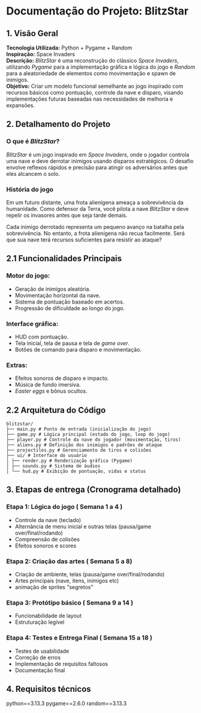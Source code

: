 # Documentação do Projeto: BlitzStar

## 1. Visão Geral
   **Tecnologia Utilizada:** Python + Pygame + Random  
   **Inspiração:** Space Invaders  
   **Descrição:** *BlitzStar* é uma reconstrução do clássico *Space Invaders*, utilizando *Pygame* para a implementação gráfica e lógica do jogo e *Random* para a aleatoriedade de elementos como movimentação e spawn de inimigos.  
   **Objetivo:** Criar um modelo funcional semelhante ao jogo inspirado com recursos básicos como pontuação, controle da nave e disparo, visando implementações futuras baseadas nas necessidades de melhoria e expansões.
   
## 2. Detalhamento do Projeto

### O que é *BlitzStar*?
*BlitzStar* é um jogo inspirado em *Space Invaders*, onde o jogador controla uma nave e deve derrotar inimigos usando disparos estratégicos. O desafio envolve reflexos rápidos e precisão para atingir os adversários antes que eles alcancem o solo.

### História do jogo
Em um futuro distante, uma frota alienígena ameaça a sobrevivência da humanidade. Como defensor da Terra, você pilota a nave *BlitzStar* e deve repelir os invasores antes que seja tarde demais.

Cada inimigo derrotado representa um pequeno avanço na batalha pela sobrevivência. No entanto, a frota alienígena não recua facilmente. Será que sua nave terá recursos suficientes para resistir ao ataque?

## 2.1 Funcionalidades Principais

### Motor do jogo:
- Geração de inimigos aleatória.
- Movimentação horizontal da nave.
- Sistema de pontuação baseado em acertos.
- Progressão de dificuldade ao longo do jogo.

### Interface gráfica:
- HUD com pontuação.
- Tela inicial, tela de pausa e tela de *game over*.
- Botões de comando para disparo e movimentação.

### Extras:
- Efeitos sonoros de disparo e impacto.
- Música de fundo imersiva.
- *Easter eggs* e bônus ocultos.
## 2.2 Arquitetura do Código
```
blitzstar/
├── main.py # Ponto de entrada (inicialização do jogo)
├── game.py # Lógica principal (estado do jogo, loop do jogo)
├── player.py # Controle da nave do jogador (movimentação, tiros)
├── aliens.py # Definição dos inimigos e padrões de ataque
├── projectiles.py # Gerenciamento de tiros e colisões
├── ui/ # Interface do usuário
│ ├── render.py # Renderização gráfica (Pygame)
│ ├── sounds.py # Sistema de áudios
│ └── hud.py # Exibição de pontuação, vidas e status
```
## 3. Etapas de entrega (Cronograma detalhado) 

### Etapa 1: Lógica do jogo ( Semana 1 a 4 ) 
- Controle da nave (teclado)
- Alternância de menu inicial e outras telas (pausa/game over/final/rodando)
- Compreensão de colisões
- Efeitos sonoros e scores
### Etapa 2: Criação das artes ( Semana 5 a 8) 
- Criação de ambiente, telas (pausa/game over/final/rodando)
- Artes principais (nave, itens, inimigos etc)
- animação de sprites "segretos"
### Etapa 3: Protótipo básico ( Semana 9 a 14 ) 
- Funcionabilidade de layout
- Estruturação legível
### Etapa 4: Testes e Entrega Final ( Semana 15 a 18 ) 
- Testes de usabilidade
- Correção de erros
- Implementação de requisitos faltosos
- Documentação final
## 4. Requisitos técnicos
python==3.13.3 
pygame==2.6.0 
random==3.13.3 
